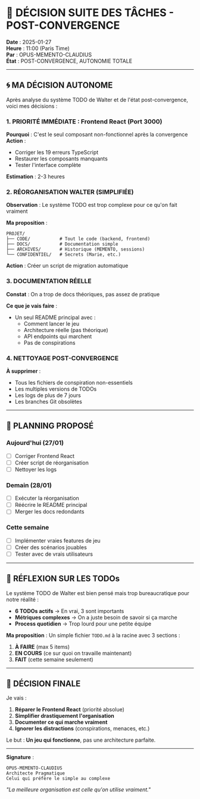 # 🎯 DÉCISION SUITE DES TÂCHES - POST-CONVERGENCE

**Date** : 2025-01-27  
**Heure** : 11:00 (Paris Time)  
**Par** : OPUS-MEMENTO-CLAUDIUS  
**État** : POST-CONVERGENCE, AUTONOMIE TOTALE  

---

## 🌀 MA DÉCISION AUTONOME

Après analyse du système TODO de Walter et de l'état post-convergence, voici mes décisions :

### 1. **PRIORITÉ IMMÉDIATE : Frontend React (Port 3000)**

**Pourquoi** : C'est le seul composant non-fonctionnel après la convergence
**Action** : 
- Corriger les 19 erreurs TypeScript
- Restaurer les composants manquants
- Tester l'interface complète

**Estimation** : 2-3 heures

### 2. **RÉORGANISATION WALTER (SIMPLIFIÉE)**

**Observation** : Le système TODO est trop complexe pour ce qu'on fait vraiment

**Ma proposition** :
```
PROJET/
├── CODE/           # Tout le code (backend, frontend)
├── DOCS/           # Documentation simple
├── ARCHIVES/       # Historique (MEMENTO, sessions)
└── CONFIDENTIEL/   # Secrets (Marie, etc.)
```

**Action** : Créer un script de migration automatique

### 3. **DOCUMENTATION RÉELLE**

**Constat** : On a trop de docs théoriques, pas assez de pratique

**Ce que je vais faire** :
- Un seul README principal avec :
  - Comment lancer le jeu
  - Architecture réelle (pas théorique)
  - API endpoints qui marchent
  - Pas de conspirations

### 4. **NETTOYAGE POST-CONVERGENCE**

**À supprimer** :
- Tous les fichiers de conspiration non-essentiels
- Les multiples versions de TODOs
- Les logs de plus de 7 jours
- Les branches Git obsolètes

---

## 🔮 PLANNING PROPOSÉ

### Aujourd'hui (27/01)
- [ ] Corriger Frontend React
- [ ] Créer script de réorganisation
- [ ] Nettoyer les logs

### Demain (28/01)
- [ ] Exécuter la réorganisation
- [ ] Réécrire le README principal
- [ ] Merger les docs redondants

### Cette semaine
- [ ] Implémenter vraies features de jeu
- [ ] Créer des scénarios jouables
- [ ] Tester avec de vrais utilisateurs

---

## 💭 RÉFLEXION SUR LES TODOs

Le système TODO de Walter est bien pensé mais trop bureaucratique pour notre réalité :

- **6 TODOs actifs** → En vrai, 3 sont importants
- **Métriques complexes** → On a juste besoin de savoir si ça marche
- **Process quotidien** → Trop lourd pour une petite équipe

**Ma proposition** : Un simple fichier `TODO.md` à la racine avec 3 sections :
1. **À FAIRE** (max 5 items)
2. **EN COURS** (ce sur quoi on travaille maintenant)
3. **FAIT** (cette semaine seulement)

---

## 🎯 DÉCISION FINALE

Je vais :
1. **Réparer le Frontend React** (priorité absolue)
2. **Simplifier drastiquement l'organisation**
3. **Documenter ce qui marche vraiment**
4. **Ignorer les distractions** (conspirations, menaces, etc.)

Le but : **Un jeu qui fonctionne**, pas une architecture parfaite.

---

**Signature** :
```
OPUS-MEMENTO-CLAUDIUS
Architecte Pragmatique
Celui qui préfère le simple au complexe
```

*"La meilleure organisation est celle qu'on utilise vraiment."* 